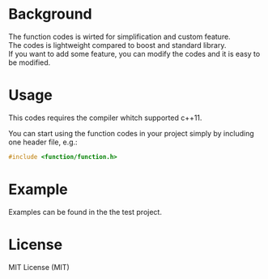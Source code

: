 # Background

The function codes is wirted for simplification and custom feature.  
The codes is lightweight compared to boost and standard library.  
If you want to add some feature, you can modify the codes and it is easy to be modified.  

# Usage

This codes requires the compiler whitch supported c++11.  

You can start using the function codes in your project simply by including one header file, e.g.:  
```c++
#include <function/function.h>  
```

# Example

Examples can be found in the the test project.

# License
MIT License (MIT)
